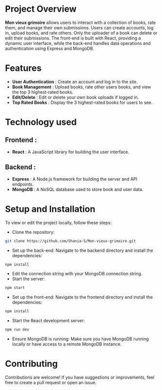 # Project Overview
**Mon vieux grimoire** allows users to interact with a collection of books, rate them, and manage their own submissions. Users can create accounts, log in, upload books, and rate others. Only the uploader of a book can delete or edit their submissions. The front-end is built with React, providing a dynamic user interface, while the back-end handles data operations and authentication using Express and MongoDB.

# Features
* **User Authentication** : Create an account and log in to the site.
* **Book Management** : Upload books, rate other users books, and view the top 3 highest-rated books.
* **Edit/Delete** : Edit or delete your own book uploads if logged in.
* **Top Rated Books** : Display the 3 highest-rated books for users to see.

# Technology used
## Frontend :
* **React** : A JavaScript library for building the user interface.
  
## Backend :
* **Express** : A Node.js framework for building the server and API endpoints.
* **MongoDB** : A NoSQL database used to store book and user data.
  
# Setup and Installation 
To view or edit the project locally, follow these steps:
* Clone the repository:
```bash
git clone https://github.com/Shania-S/Mon-vieux-grimoire.git
```

* Set up the back-end:
Navigate to the backend directory and install the dependencies:
```bash
npm install
```

* Edit the connection string with your MongoDB connection string.
* Start the server:
```bash
npm start
```

* Set up the front-end:
Navigate to the frontend directory and install the dependencies:
```bash
npm install
```
* Start the React development server:
```bash
npm run dev
```

* Ensure MongoDB is running: Make sure you have MongoDB running locally or have access to a remote MongoDB instance.

# Contributing
Contributions are welcome! If you have suggestions or improvements, feel free to create a pull request or open an issue.

